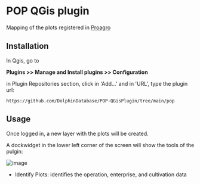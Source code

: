 # POP QGis plugin

Mapping of the plots registered in [Proagro](https://www.gov.br/agricultura/pt-br/assuntos/riscos-seguro/programa-nacional-de-zoneamento-agricola-de-risco-climatico/proagro)

## Installation

In Qgis, go to 

<b>Plugins >> Manage and Install plugins >> Configuration</b>

in Plugin Repositories section, click in 'Add...' and in 'URL', type the plugin url:

```
https://github.com/DolphinDatabase/POP-QGisPlugin/tree/main/pop
```

## Usage

Once logged in, a new layer with the plots will be created.

A dockwidget in the lower left corner of the screen will show the tools of the pulgin:

![image](https://github.com/DolphinDatabase/POP-QGisPlugin/assets/58821700/2b72bddd-3018-4181-afd6-c11113a439b4)

 - Identify Plots: identifies the operation, enterprise, and cultivation data
